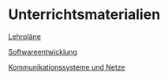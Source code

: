 # Unterrichtsmaterialien

[Lehrpläne](https://www.ris.bka.gv.at/Dokumente/Bundesnormen/NOR40234867/NOR40234867.pdf) 

[Softwareentwicklung](https://eneukirchner.github.io/Softwareentwicklung/)

[Kommunikationssysteme und Netze](https://eneukirchner.github.io/Kommunikationssysteme_und_Netze)


